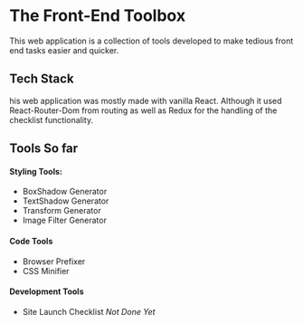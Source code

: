 # The Front-End Toolbox
This web application is a collection of tools developed to make tedious front end tasks easier and quicker.

## Tech Stack
his web application was mostly made with vanilla React.  Although it used React-Router-Dom from routing as well as Redux for the handling of the checklist functionality.

## Tools So far
#### Styling Tools:
* BoxShadow Generator
* TextShadow Generator
* Transform Generator
* Image Filter Generator
#### Code Tools
* Browser Prefixer
* CSS Minifier
#### Development Tools
* Site Launch Checklist _Not Done Yet_
